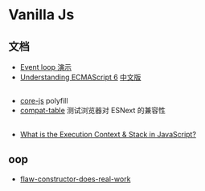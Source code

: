 # Vanilla Js

## 文档

- [Event loop 演示](http://latentflip.com/loupe/?code=JC5vbignYnV0dG9uJywgJ2NsaWNrJywgZnVuY3Rpb24gb25DbGljaygpIHsKICAgIHNldFRpbWVvdXQoZnVuY3Rpb24gdGltZXIoKSB7CiAgICAgICAgY29uc29sZS5sb2coJ1lvdSBjbGlja2VkIHRoZSBidXR0b24hJyk7ICAgIAogICAgfSwgMjAwMCk7Cn0pOwoKY29uc29sZS5sb2coIkhpISIpOwoKc2V0VGltZW91dChmdW5jdGlvbiB0aW1lb3V0KCkgewogICAgY29uc29sZS5sb2coIkNsaWNrIHRoZSBidXR0b24hIik7Cn0sIDUwMDApOwoKY29uc29sZS5sb2coIldlbGNvbWUgdG8gbG91cGUuIik7!!!PGJ1dHRvbj5DbGljayBtZSE8L2J1dHRvbj4%3D)
- [Understanding ECMAScript 6](https://github.com/nzakas/understandinges6) [中文版](https://sagittarius-rev.gitbooks.io/understanding-ecmascript-6-zh-ver/content/)

## 

- [core-js](https://github.com/zloirock/core-js) polyfill
- [compat-table](http://kangax.github.io/compat-table/es6/) 测试浏览器对 ESNext 的兼容性

## 

- [What is the Execution Context & Stack in JavaScript?](http://davidshariff.com/blog/what-is-the-execution-context-in-javascript/)

## oop

- [flaw-constructor-does-real-work](http://misko.hevery.com/code-reviewers-guide/flaw-constructor-does-real-work/)


